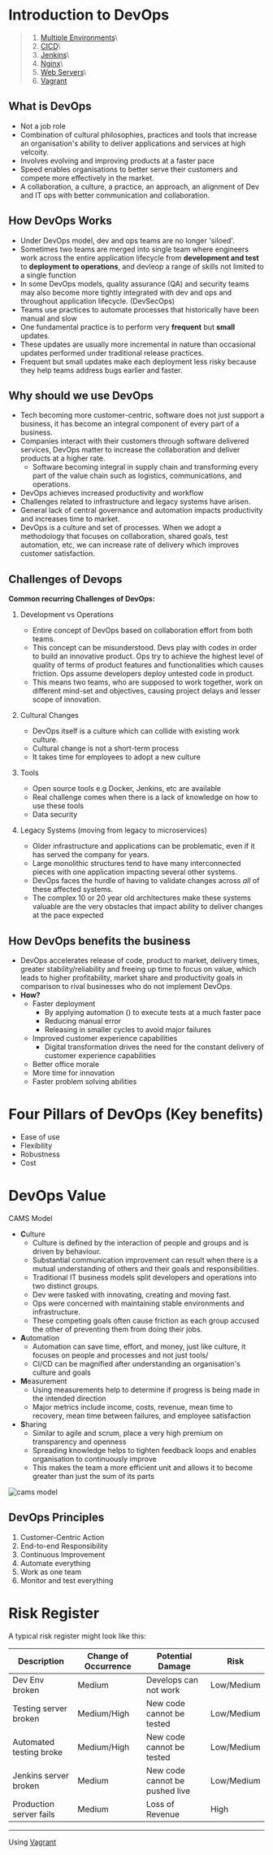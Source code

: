 # Introduction to DevOps

> 1. [Multiple Environments](multiple_environments.md)\
> 2. [CICD](../Week8_CICD/README.md)\
> 3. [Jenkins](../Week8_CICD/jenkins_intro.md)\
> 4. [Nginx](../Week7_VM/learningNGINX.md)\
> 5. [Web Servers](../Week7_VM/webservers.md)\
> 6. [Vagrant](../Week7_VM/README.md)

## What is DevOps 
- Not a job role 
- Combination of cultural philosophies, practices and tools that increase an organisation's ability to deliver applications and services at high velcoity.
- Involves evolving and improving products at a faster pace 
- Speed enables organisations to better serve their customers and compete more effectively in the market.
- A collaboration, a culture, a practice, an approach, an alignment of Dev and IT ops with better communication and collaboration. 

## How DevOps Works
- Under DevOps model, dev and ops teams are no longer 'siloed'.
- Sometimes two teams are merged into single team where engineers work across the entire application lifecycle from **development and test** to **deployment to operations**, and devleop a range of skills not limited to a single function
- In some DevOps models, quality assurance (QA) and security teams may also become more tightly integrated with dev and ops and throughout application lifecycle. (DevSecOps)
- Teams use practices to automate processes that historically have been manual and slow
- One fundamental practice is to perform very **frequent** but **small** updates.
- These updates are usually more incremental in nature than occasional updates performed under traditional release practices. 
- Frequent but small updates make each deployment less risky because they help teams address bugs earlier and faster.

## Why should we use DevOps
- Tech becoming more customer-centric, software does not just support a business, it has become an integral component of every part of a business.
- Companies interact with their customers through software delivered services, DevOps matter to increase the collaboration and deliver products at a higher rate.
    - Software becoming integral in supply chain and transforming every part of the value chain such as logistics, communications, and operations.
- DevOps achieves increased productivity and workflow
- Challenges related to infrastructure and legacy systems have arisen. 
- General lack of central governance and automation impacts productivity and increases time to market. 
- DevOps is a culture and set of processes. When we adopt a methodology that focuses on collaboration, shared goals, test automation, etc, we can increase rate of delivery which improves customer satisfaction.

## Challenges of Devops

**Common recurring Challenges of DevOps:**
1. Development vs Operations 
    - Entire concept of DevOps based on collaboration effort from both teams.
    - This concept can be misunderstood. Devs play with codes in order to build an innovative product. Ops try to achieve the highest level of quality of terms of product features and functionalities which causes friction. Ops assume developers deploy untested code in product. 
    - This means two teams, who are supposed to work together, work on different mind-set and objectives, causing project delays and lesser scope of innovation.

2. Cultural Changes
    - DevOps itself is a culture which can collide with existing work culture. 
    - Cultural change is not a short-term process
    - It takes time for employees to adopt a new culture 
    
3. Tools
    - Open source tools e.g Docker, Jenkins, etc are available 
    - Real challenge comes when there is a lack of knowledge on how to use these tools
    - Data security 

4. Legacy Systems (moving from legacy to microservices)
    - Older infrastructure and applications can be problematic, even if it has served the company for years.
    - Large monolithic structures tend to have many interconnected pieces with one application impacting several other systems.
    - DevOps faces the hurdle of having to validate changes across *all* of these affected systems.
    - The complex 10 or 20 year old architectures make these systems valuable are the very obstacles that impact ability to deliver changes at the pace expected
    
## How DevOps benefits the business 
- DevOps accelerates release of code, product to market, delivery times, greater stability/reliability and freeing up time to focus on value, which leads to higher profitability, market share and productivity goals in comparison to rival businesses who do not implement DevOps.
- **How?**
    - Faster deployment
        - By applying automation () to execute tests at a much faster pace
        - Reducing manual error
        - Releasing in smaller cycles to avoid major failures
    - Improved customer experience capabilities
        - Digital transformation drives the need for the constant delivery of customer experience capabilities 
    - Better office morale
    - More time for innovation
    - Faster problem solving abilities
    
# Four Pillars of DevOps (Key benefits)
- Ease of use
- Flexibility 
- Robustness
- Cost

# DevOps Value 
CAMS Model
- **C**ulture
    - Culture is defined by the interaction of people and groups and is driven by behaviour. 
    - Substantial communication improvement can result when there is a mutual understanding of others and their goals and responsibilities. 
    - Traditional IT business models split developers and operations into two distinct groups.
    - Dev were tasked with innovating, creating and moving fast.
    - Ops were concerned with maintaining stable environments and infrastructure. 
    - These competing goals often cause friction as each group accused the other of preventing them from doing their jobs.
- **A**utomation
    - Automation can save time, effort, and money, just like culture, it focuses on people and processes and not just tools/
    - CI/CD can be magnified after understanding an organisation's culture and goals
- **M**easurement
    - Using measurements help to determine if progress is being made in the intended direction
    - Major metrics include income, costs, revenue, mean time to recovery, mean time between failures, and employee satisfaction
- **S**haring
    - Similar to agile and scrum, place a very high premium on transparency and openness
    - Spreading knowledge helps to tighten feedback loops and enables organisation to continuously improve
    - This makes the team a more efficient unit and allows it to become greater than just the sum of its parts

<img src="https://shadow-soft.com/wp-content/uploads/2017/07/implementing-devops.png" alt='cams model'>

## DevOps Principles
1. Customer-Centric Action
2. End-to-end Responsibility
3. Continuous Improvement
4. Automate everything
5. Work as one team
6. Monitor and test everything

# Risk Register
A typical risk register might look like this:

**Description**|**Change of Occurrence**|**Potential Damage**|**Risk**
-----|------|-----|-----
Dev Env broken| Medium|Develops can not work|Low/Medium
Testing server broken| Medium/High| New code cannot be tested| Low/Medium
Automated testing broke|Medium/High| New code cannot be tested| Low/Medium
Jenkins server broken|Medium|New code cannot be pushed live|Low/Medium
Production server fails|Medium|Loss of Revenue|High 

---

Using [Vagrant](https://github.com/naistangz/Technical_Training/tree/master/docs/Week7_VM)


